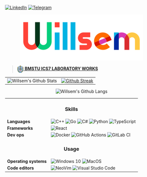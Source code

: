 [![LinkedIn](https://img.shields.io/badge/LinkedIn-0077B5?style=for-the-badge&logo=linkedin&logoColor=white)](https://www.linkedin.com/in/willsem/)
[![Telegram](https://img.shields.io/badge/Telegram-2CA5E0?style=for-the-badge&logo=telegram&logoColor=white)](https://t.me/willsem)

<p align="center">
    <img alt="Willsem" src="img/willsem.png" />
</p>

> [<img src="img/bmstu.png" height="25px" valign="middle" /> <b valign="middle">BMSTU ICS7 LABORATORY WORKS</b>](https://github.com/bmstu-ics7)

<table>
    <tr>
        <td valign="top">
            <img alt="Willsem's Github Stats" src="https://github-readme-stats.vercel.app/api?username=Willsem&show_icons=true&hide_border=false&title_color=fff&icon_color=79ff97&text_color=9f9f9f&bg_color=151515" />
        </td>
        <td valign="top">
            <a href="https://git.io/streak-stats"><img alt="Github Streak" src="http://github-readme-streak-stats.herokuapp.com?user=Willsem&theme=gotham" /></a>
        </td>
    </tr>
</table>

<p align="center">
    <img alt="Willsem's Github Langs" src="https://github-readme-stats-one-bice.vercel.app/api/top-langs/?username=Willsem&role=ORGANIZATION_MEMBER,OWNER,COLLABORATOR&hide_border=false&layout=compact&title_color=fff&icon_color=79ff97&text_color=9f9f9f&bg_color=151515&langs_count=6&hide=html,css,makefile,tex,jupyter notebook" />
</p>

<table>
  <tr>
      <td colspan="2">
          <h3 align="center">
              Skills
          </h3>
      </td>
  </tr>
  <tr>
      <td><b>Languages</b></td>
      <td>
        <img alt="C++" src="https://img.shields.io/badge/c++-%2300599C.svg?&style=for-the-badge&logo=c%2B%2B&ogoColor=white" />
        <img alt="Go" src="https://img.shields.io/badge/go-%2300ADD8.svg?&style=for-the-badge&logo=go&logoColor=white" />
        <img alt="C#" src="https://img.shields.io/badge/c%23-%23239120.svg?&style=for-the-badge&logo=c-sharp&logoColor=white" />
        <img alt="Python" src="https://img.shields.io/badge/python-%2314354C.svg?&style=for-the-badge&logo=python&logoColor=white" />
        <img alt="TypeScript" src="https://img.shields.io/badge/TypeScript-007ACC?style=for-the-badge&logo=typescript&logoColor=white" />
      </td>
  </tr>
  <tr>
      <td><b>Frameworks</b></td>
      <td>
          <img alt="React" src="https://img.shields.io/badge/React-20232A?style=for-the-badge&logo=react&logoColor=61DAFB" />
      </td>
  </tr>
  <tr>
      <td><b>Dev ops</b></td>
      <td>
          <img alt="Docker" src="https://img.shields.io/badge/docker-%230db7ed.svg?&style=for-the-badge&logo=docker&logoColor=white" />
          <img alt="GitHub Actions" src="https://img.shields.io/badge/github%20actions-%232671E5.svg?&style=for-the-badge&logo=github-actions&logoColor=white" />
          <img alt="GitLab CI" src="https://img.shields.io/badge/GitLab%20CI-%23181717.svg?&style=for-the-badge&logo=gitlab&logoColor=white" />
      </td>
  </tr>
  <tr>
      <td colspan="2">
          <h3 align="center">
              Usage
          </h3>
      </td>
  </tr>
  <tr>
      <td><b>Operating systems</b></td>
      <td>
          <img alt="Windows 10" src="https://img.shields.io/badge/Windows-0078D6?style=for-the-badge&logo=windows&logoColor=white" />
          <img alt="MacOS" src="https://img.shields.io/badge/MacOS-000000?style=for-the-badge&logo=apple&logoColor=white" />
      </td>
  </tr>
   <tr>
      <td><b>Code editors</b></td>
      <td>
          <img alt="NeoVim" src="https://img.shields.io/badge/NeoVim-%2357A143.svg?&style=for-the-badge&logo=neovim&logoColor=white" />
          <img alt="Visual Studio Code" src="https://img.shields.io/badge/Visual_Studio_Code-0078D4?style=for-the-badge&logo=visual%20studio%20code&logoColor=white" />
      </td>
  </tr>
</table>
